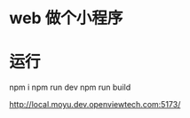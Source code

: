  # web 做个小程序

# 运行
npm i 
npm run dev 
npm run build
 
http://local.moyu.dev.openviewtech.com:5173/
